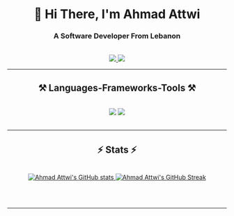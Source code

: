 <h1 align="center">
👋 Hi There, I'm Ahmad Attwi
</h1>

<h3 align="center">A Software Developer From Lebanon</h3>

<br/>

<div align="center"> 
  <a href="mailto:ahmadattwi753@gmail.com">
    <img src="https://img.shields.io/badge/Gmail-333333?style=for-the-badge&logo=gmail&logoColor=red" />
  </a>
  <a href="https://www.linkedin.com/in/ahmad-attwi-286408243/" target="_blank">
    <img src="https://img.shields.io/badge/LinkedIn-0077B5?style=for-the-badge&logo=linkedin&logoColor=white" target="_blank" />
  </a>
</div>

<hr/>

<h2 align="center">⚒️ Languages-Frameworks-Tools ⚒️</h2>
<br/>
<div align="center">
    <img src="https://skillicons.dev/icons?i=flutter,flask,html,css,vscode,github,bash,figma,git" />
    <img src="https://skillicons.dev/icons?i=cpp,cs,dotnet,nodejs,python,dart,javascript,typescript,php,java,mysql" /><br>
</div>

<br/>
<hr/>

<h2 align="center">⚡ Stats ⚡</h2>
<br>
<div align="center">
  <a href="https://github.com/ahma20d">
    <img src="https://github-readme-stats.vercel.app/api?username=ahma20d&show_icons=true&theme=dark&count_private=true" alt="Ahmad Attwi's GitHub stats" />
  </a>
  <a href="https://github.com/ahma20d">
    <img src="https://github-readme-streak-stats.herokuapp.com/?user=ahma20d&theme=dark" alt="Ahmad Attwi's GitHub Streak" />
  </a>
</div>

<br/><br/>

<hr/>

